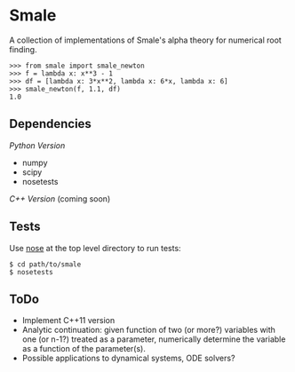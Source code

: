 # Smale

A collection of implementations of Smale's alpha theory for numerical root
finding.

    >>> from smale import smale_newton
    >>> f = lambda x: x**3 - 1
    >>> df = [lambda x: 3*x**2, lambda x: 6*x, lambda x: 6]
    >>> smale_newton(f, 1.1, df)
    1.0

## Dependencies

*Python Version*

* numpy
* scipy
* nosetests

*C++ Version* (coming soon)

## Tests

Use [nose](https://nose.readthedocs.org/en/latest) at the top level directory to
run tests:

    $ cd path/to/smale
    $ nosetests

## ToDo

* Implement C++11 version
* Analytic continuation: given function of two (or more?) variables with one (or
  n-1?) treated as a parameter, numerically determine the variable as a function
  of the parameter(s).
* Possible applications to dynamical systems, ODE solvers?
